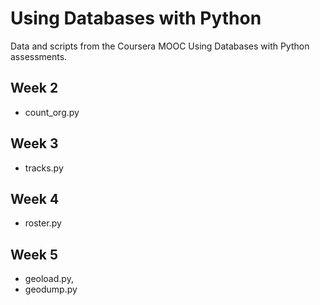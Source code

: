 # Using Databases with Python

Data and scripts from the Coursera MOOC Using Databases with Python assessments.

## Week 2

- count_org.py

## Week 3

- tracks.py

## Week 4

- roster.py

## Week 5

- geoload.py,
- geodump.py
